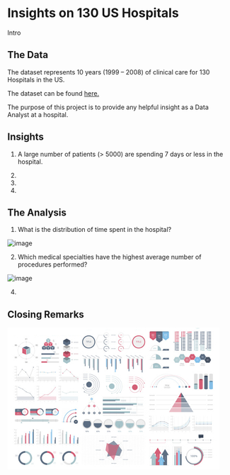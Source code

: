 # Insights on 130 US Hospitals

Intro


## The Data

The dataset represents 10 years (1999 – 2008) of clinical care for 130 Hospitals in the US. 
 
The dataset can be found [here.](https://www.kaggle.com/code/iabhishekofficial/prediction-on-hospital-readmission/data?select=diabetic_data.csv)

The purpose of this project is to provide any helpful insight as a Data Analyst at a hospital. 

## Insights

1. A large number of patients (> 5000) are spending 7 days or less in the hospital. 

2. 

3. 

4. 

## The Analysis

1. What is the distribution of time spent in the hospital?

![image](https://user-images.githubusercontent.com/120342460/216101986-28e52e55-9624-435b-804b-d2caeac23827.png)

2. Which medical specialties have the highest average number of procedures performed?

![image](https://user-images.githubusercontent.com/120342460/216172738-3038a6cd-f385-4292-ba79-a339fdf9470f.png)


4. 


## Closing Remarks


<img src="images/dummy_thumbnail.jpg?raw=true"/>

